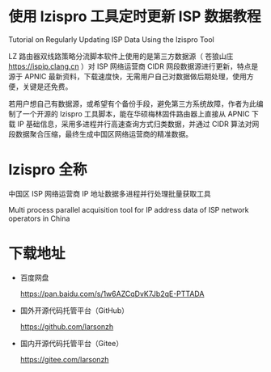 # 使用 lzispro 工具定时更新 ISP 数据教程

Tutorial on Regularly Updating ISP Data Using the lzispro Tool

LZ 路由器双线路策略分流脚本软件上使用的是第三方数据源（ 苍狼山庄 https://ispip.clang.cn ）对 ISP 网络运营商 CIDR 网段数据源进行更新，特点是源于 APNIC 最新资料，下载速度快，无需用户自己对数据做后期处理，使用方便，关键是还免费。

若用户想自己有数据源，或希望有个备份手段，避免第三方系统故障，作者为此编制了一个开源的 lzispro 工具脚本，能在华硕梅林固件路由器上直接从 APNIC 下载 IP 基础信息，采用多进程并行高速查询方式归类数据，并通过 CIDR 算法对网段数据聚合压缩，最终生成中国区网络运营商的精准数据。

# lzispro 全称

中国区 ISP 网络运营商 IP 地址数据多进程并行处理批量获取工具

Multi process parallel acquisition tool for IP address data of ISP network operators in China

# 下载地址

- 百度网盘

    https://pan.baidu.com/s/1w6AZCqDvK7Jb2qE-PTTADA

- 国外开源代码托管平台（GitHub）

    https://github.com/larsonzh

- 国内开源代码托管平台（Gitee）

    https://gitee.com/larsonzh
